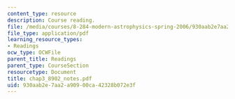 ```yaml
---
content_type: resource
description: Course reading.
file: /media/courses/8-284-modern-astrophysics-spring-2006/930aab2e7aa2a90900ca42328b072e3f_chap3_8902_notes.pdf
file_type: application/pdf
learning_resource_types:
- Readings
ocw_type: OCWFile
parent_title: Readings
parent_type: CourseSection
resourcetype: Document
title: chap3_8902_notes.pdf
uid: 930aab2e-7aa2-a909-00ca-42328b072e3f
---
```

